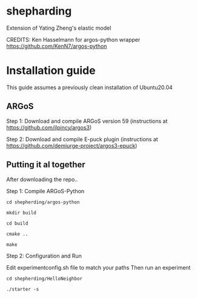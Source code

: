 # shepharding
Extension of Yating Zheng's elastic model

CREDITS:
Ken Hasselmann for argos-python wrapper <https://github.com/KenN7/argos-python>



# Installation guide
This guide assumes a previously clean installation of Ubuntu20.04

## ARGoS

Step 1: Download and compile ARGoS version 59 
(instructions at https://github.com/ilpincy/argos3)

Step 2: Download and compile E-puck plugin 
(instructions at https://github.com/demiurge-project/argos3-epuck)

## Putting it al together

After downloading the repo..

Step 1: Compile ARGoS-Python

``cd shepherding/argos-python``

``mkdir build``

``cd build``

``cmake ..``

``make``

Step 2: Configuration and Run

Edit experimentconfig.sh file to match your paths
Then run an experiment

``cd shepherding/HelloNeighbor``

``./starter -s``

